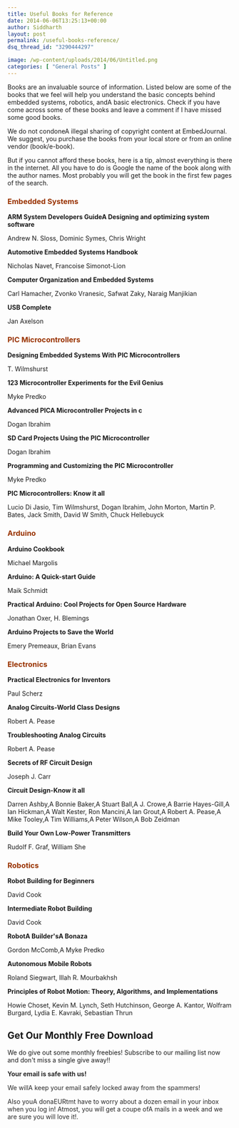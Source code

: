 ```yaml
---
title: Useful Books for Reference
date: 2014-06-06T13:25:13+00:00
author: Siddharth
layout: post
permalink: /useful-books-reference/
dsq_thread_id: "3290444297"

image: /wp-content/uploads/2014/06/Untitled.png
categories: [ "General Posts" ]
---
```


Books are an invaluable source of information. Listed below are some of the books that we feel will help you understand the basic concepts behind embedded systems, robotics, andA basic electronics. Check if you have come across some of these books and leave a comment if I have missed some good books.

We do not condoneA illegal sharing of copyright content at EmbedJournal. We suggest, you purchase the books from your local store or from an online vendor (book/e-book).

But if you cannot afford these books, here is a tip, almost everything is there in the internet. All you have to do is Google the name of the book along with the author names. Most probably you will get the book in the first few pages of the search.

### <span style="color: #993300;">Embedded Systems</span>

**ARM System Developers GuideA  Designing and optimizing system software**
  
Andrew N. Sloss, Dominic Symes, Chris Wright

**Automotive Embedded Systems Handbook**
  
Nicholas Navet, Francoise Simonot-Lion

**Computer Organization and Embedded Systems**
  
Carl Hamacher, Zvonko Vranesic, Safwat Zaky, Naraig Manjikian

**USB Complete**
  
Jan Axelson

### <span style="color: #993300;">PIC Microcontrollers</span>

**Designing Embedded Systems With PIC Microcontrollers**
  
T. Wilmshurst

**123 Microcontroller Experiments for the Evil Genius**
  
Myke Predko

**Advanced PICA Microcontroller Projects in c**
  
Dogan Ibrahim

**SD Card Projects Using the PIC Microcontroller**
  
Dogan Ibrahim

**Programming and Customizing the PIC Microcontroller**
  
Myke Predko

**PIC Microcontrollers: Know it all**
  
Lucio Di Jasio, Tim Wilmshurst, Dogan Ibrahim, John Morton, Martin P. Bates, Jack Smith, David W Smith, Chuck Hellebuyck

### <span style="color: #993300;">Arduino</span>

**Arduino Cookbook**
  
Michael Margolis

**Arduino: A Quick-start Guide**
  
Maik Schmidt

**Practical Arduino: Cool Projects for Open Source Hardware**
  
Jonathan Oxer, H. Blemings

**Arduino Projects to Save the World**
  
Emery Premeaux, Brian Evans

### <span style="color: #993300;">Electronics</span>

**Practical Electronics for Inventors**
  
Paul Scherz

**Analog Circuits-World Class Designs**
  
Robert A. Pease

**Troubleshooting Analog Circuits**
  
Robert A. Pease

**Secrets of RF Circuit Design**
  
Joseph J. Carr

**Circuit Design-Know it all**
  
Darren Ashby,A Bonnie Baker,A Stuart Ball,A J. Crowe,A Barrie Hayes-Gill,A Ian Hickman,A Walt Kester, Ron Mancini,A Ian Grout,A Robert A. Pease,A Mike Tooley,A Tim Williams,A Peter Wilson,A Bob Zeidman

**Build Your Own Low-Power Transmitters**
  
Rudolf F. Graf, William She

### <span style="color: #993300;">Robotics</span>

**Robot Building for Beginners**
  
David Cook

**Intermediate Robot Building**
  
David Cook

**RobotA Builder'sA Bonaza**
  
Gordon McComb,A Myke Predko

**Autonomous Mobile Robots**
  
Roland Siegwart, Illah R. Mourbakhsh

**Principles of Robot Motion: Theory, Algorithms, and Implementations**
  
Howie Choset, Kevin M. Lynch, Seth Hutchinson, George A. Kantor, Wolfram Burgard, Lydia E. Kavraki, Sebastian Thrun

## Get Our Monthly Free Download

We do give out some monthly freebies! Subscribe to our mailing list now and don't miss a single give away!!

<p style="color: #292929;">
  <strong>Your email is safe with us!</strong>
</p>

<p style="color: #292929;">
  We willA keep your email safely locked away from the spammers!
</p>

<p style="color: #292929;">
  Also youA donaEURtmt have to worry about a dozen email in your inbox when you log in! Atmost, you will get a coupe ofA mails in a week and we are sure you will love it!.
</p>